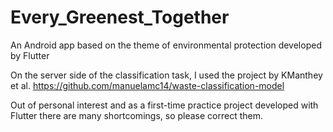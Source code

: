 # Every_Greenest_Together
 An Android app based on the theme of environmental protection developed by Flutter

On the server side of the classification task, I used the <waste-classification-model> project by KManthey et al.
https://github.com/manuelamc14/waste-classification-model

Out of personal interest and as a first-time practice project developed with Flutter
there are many shortcomings, so please correct them.

